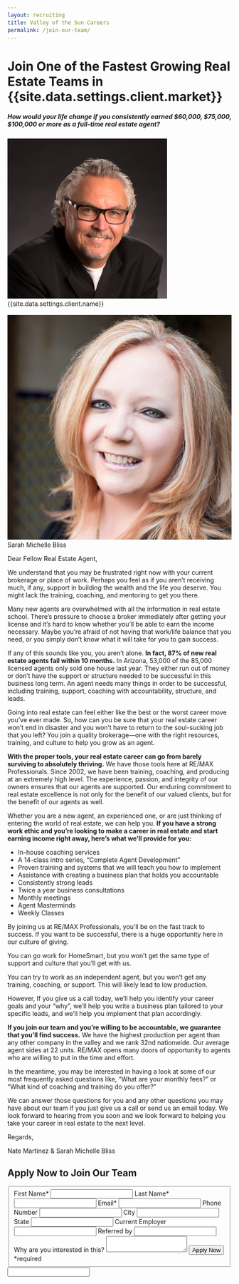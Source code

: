 ```yaml
---
layout: recruiting
title: Valley of the Sun Careers
permalink: /join-our-team/
---
```


<div class="recruiting-page">
<h1 class="join-us">Join One of the Fastest Growing Real Estate Teams in {{site.data.settings.client.market}}</h1>
<h5 class="join-us-subtitle">How would your life change if you consistently earned $60,000, $75,000, $100,000 or more as a full-time real estate agent?</h5>
<div class="recruiting-photo">
<span class="client-image-container">
<img src="/img/headshot.jpg" alt="{{site.data.settings.client.name}}" class="client-image"/>
</span>
<figcaption class="caption">{{site.data.settings.client.name}}</figcaption>
<br>
<span class="client-image-container">
<img src="/img/headshot2.jpg" alt="Sarah Michelle Bliss" class="client-image"/>
</span>
<figcaption class="caption">Sarah Michelle Bliss</figcaption>
</div>

<p>Dear Fellow Real Estate Agent,</p>

<p>We understand that you may be frustrated right now with your current brokerage or place of work. Perhaps you feel as if you aren’t receiving much, if any, support in building the wealth and the life you deserve. You might lack the training, coaching, and mentoring to get you there.</p>

<p>Many new agents are overwhelmed with all the information in real estate school. There’s pressure to choose a broker immediately after getting your license and it’s hard to know whether you’ll be able to earn the income necessary. Maybe you’re afraid of not having that work/life balance that you need, or you simply don’t know what it will take for you to gain success.</p>

<p>If any of this sounds like you, you aren’t alone. <strong>In fact, 87% of new real estate agents fail within 10 months.</strong> In Arizona, 53,000 of the 85,000 licensed agents only sold one house last year. They either run out of money or don’t have the support or structure needed to be successful in this business long term. An agent needs many things in order to be successful, including training, support, coaching with accountability, structure, and leads.</p>

<p>Going into real estate can feel either like the best or the worst career move you’ve ever made. So, how can you be sure that your real estate career won’t end in disaster and you won’t have to return to the soul-sucking job that you left? You join a quality brokerage—one with the right resources, training, and culture to help you grow as an agent.</p>

<p><strong>With the proper tools, your real estate career can go from barely surviving to absolutely thriving.</strong> We have those tools here at RE/MAX Professionals. Since 2002, we have been training, coaching, and producing at an extremely high level. The experience, passion, and integrity of our owners ensures that our agents are supported. Our enduring commitment to real estate excellence is not only for the benefit of our valued clients, but for the benefit of our agents as well.</p>

<p>Whether you are a new agent, an experienced one, or are just thinking of entering the world of real estate, we can help you. <strong>If you have a strong work ethic and you’re looking to make a career in real estate and start earning income right away, here’s what we’ll provide for you:</strong>
<ul class="indent">
<li>In-house coaching services</li>
<li>A 14-class intro series, “Complete Agent Development”</li>
<li>Proven training and systems that we will teach you how to implement</li>
<li>Assistance with creating a business plan that holds you accountable</li>
<li>Consistently strong leads</li>
<li>Twice a year business consultations</li>
<li>Monthly meetings</li>
<li>Agent Masterminds</li>
<li>Weekly Classes </li>
</ul></p>

<p>By joining us at RE/MAX Professionals, you’ll be on the fast track to success. If you want to be successful, there is a huge opportunity here in our culture of giving.</p>

<p>You can go work for HomeSmart, but you won’t get the same type of support and culture that you’ll get with us.</p>

<p>You can try to work as an independent agent, but you won’t get any training, coaching, or support. This will likely lead to low production.</p>

<p>However, If you give us a call today, we’ll help you identify your career goals and your “why”, we’ll help you write a business plan tailored to your specific leads, and we’ll help you implement that plan accordingly.</p>

<p><strong>If you join our team and you’re willing to be accountable, we guarantee that you’ll find success.</strong> We have the highest production per agent than any other company in the valley and we rank 32nd nationwide. Our average agent sides at 22 units. RE/MAX opens many doors of opportunity to agents who are willing to put in the time and effort.</p>

<p>In the meantime, you may be interested in having a look at some of our most frequently asked questions like, “What are your monthly fees?” or “What kind of coaching and training do you offer?”</p>

<p>We can answer those questions for you and any other questions you may have about our team if you just give us a call or send us an email today. We look forward to hearing from you soon and we look forward to helping you take your career in real estate to the next level.</p>

<p>Regards,</p>

<p>Nate Martinez & Sarah Michelle Bliss</p>


<h2 class="recruiting">Apply Now to Join Our Team</h2>

<form method="post" class="home-value cta-forms" action="https://formspree.io/consult@rmxprofessionals.com" onsubmit="return setReturn()">
					<fieldset><label for="firstname">First Name*</label> <input type="text" required="" name="firstname" /> <label for="lastname">Last Name*</label> <input type="text" required="" name="lastname" /> <label for="email">Email*</label> <input type="text" name="name" /> <label for="phone">Phone Number </label> <input type="tel" name="phone" />
						<!--base32-c9gq6t9k68pkcd3jcwpp4rbkcmtk4-base32--><label for="city">City </label> <input type="text" name="city" /> <label for="state">State </label> <input type="text" name="state" /> <label for="employer">Current Employer </label> <input type="text" name="employer" /> <label for="referral">Referred by </label> <input type="text" name="referral" /> <label for="message">Why are you interested in this? </label><textarea name="employer"></textarea>
						<!--base32-c9gq6t9k68pk8cbme5gq4uv4cguqachj70r2urk1edjk6cg-base32--><input class="submit light-light" type="submit" value="Apply Now" name="submitrecruitingForm" /> <span class="asterisk">*required</span></fieldset>
					<!--base32-c9gq6t9k68pk8c9he1t7cxkecdkpedhpe9h6at3me5r7ee1kddhpwx9q71up4tb3f1u6mc3mdcwp6vkg6rw3gc1dc9gq6t9k68-base32-->
					<div class="hidden"><input type="hidden" value="consult@rmxprofessionals.com" name="_to" /> <input type="hidden" value="Recruiting Contact Request Message From Your Vyral Careers and Training Video Blog" name="_subject" /> <input type="text" name="_gotcha" /></div>
				</form>
